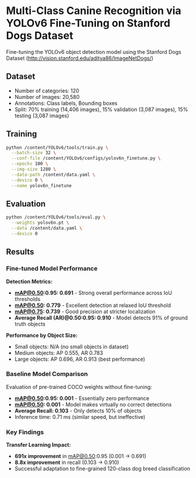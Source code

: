 # Multi-Class Canine Recognition via YOLOv6 Fine-Tuning on Stanford Dogs Dataset

Fine-tuning the YOLOv6 object detection model using the Stanford Dogs Dataset (http://vision.stanford.edu/aditya86/ImageNetDogs/)

## Dataset
- Number of categories: 120
- Number of images: 20,580
- Annotations: Class labels, Bounding boxes
- Split: 70% training (14,406 images), 15% validation (3,087 images), 15% testing (3,087 images)

## Training

```bash
python /content/YOLOv6/tools/train.py \
  --batch-size 32 \
  --conf-file /content/YOLOv6/configs/yolov6n_finetune.py \
  --epochs 100 \
  --img-size 1280 \
  --data-path /content/data.yaml \
  --device 0 \
  --name yolov6n_finetune
```

## Evaluation

```bash
python /content/YOLOv6/tools/eval.py \
  --weights yolov6n.pt \
  --data /content/data.yaml \
  --device 0
```

## Results

### Fine-tuned Model Performance

**Detection Metrics:**
- **mAP@0.50:0.95: 0.691** - Strong overall performance across IoU thresholds
- **mAP@0.50: 0.779** - Excellent detection at relaxed IoU threshold
- **mAP@0.75: 0.739** - Good precision at stricter localization
- **Average Recall (AR)@0.50:0.95: 0.910** - Model detects 91% of ground truth objects

**Performance by Object Size:**
- Small objects: N/A (no small objects in dataset)
- Medium objects: AP 0.555, AR 0.783
- Large objects: AP 0.696, AR 0.913 (best performance)

### Baseline Model Comparison

Evaluation of pre-trained COCO weights without fine-tuning:
- **mAP@0.50:0.95: 0.001** - Essentially zero performance
- **mAP@0.50: 0.001** - Model makes virtually no correct detections
- **Average Recall: 0.103** - Only detects 10% of objects
- Inference time: 0.71 ms (similar speed, but ineffective)

### Key Findings

**Transfer Learning Impact:**
- **691x improvement** in mAP@0.50:0.95 (0.001 → 0.691)
- **8.8x improvement** in recall (0.103 → 0.910)
- Successful adaptation to fine-grained 120-class dog breed classification
